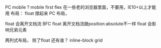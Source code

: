 PC mobile ?
mobile first 
flex  在一些老的浏览器里面，不要用，IE10+以上才能用
布局： float  撑起来 PC 布局，

float  会离开文档流
BFC
float 离开文档流跟position:absolute不一样
float 会影响兄弟元素   

两列式布局，  除了float 还有谁？
inline-block  grid